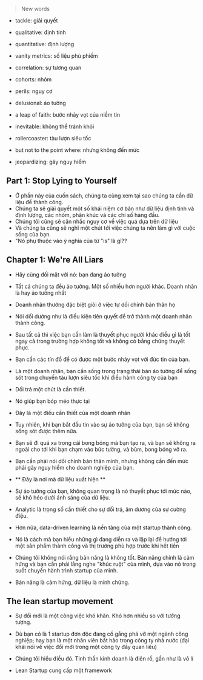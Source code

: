 > New words
- tackle: giải quyết
- qualitative: định tính
- quantitative: định lượng
- vanity metrics: số liệu phù phiếm
- correlation: sự tương quan
- cohorts: nhóm
- perils: nguy cơ

- delusional: ảo tưởng
- a leap of faith: bước nhảy vọt của niềm tin
- inevitable: không thể tránh khỏi
- rollercoaster: tàu lượn siêu tốc
- but not to the point where: nhưng không đến mức
- jeopardizing: gây nguy hiểm
## Part 1: Stop Lying to Yourself
- Ở phần này của cuốn sách, chúng ta cùng xem tại sao chúng ta cần dữ liệu để thành công.
- Chúng ta sẽ giải quyết một số khái niệm cơ bản như dữ liệu định tình và định lượng, các nhóm, phân khúc và các chỉ số hàng đầu.
- Chúng tôi cũng sẽ cân nhắc nguy cơ về việc quá dựa trên dữ liệu
- Và chúng ta cũng sẽ nghĩ một chút tới việc chúng ta nên làm gì với cuộc sống của bạn.
- "Nó phụ thuộc vào ý nghĩa của từ "is" là gì??
## Chapter 1: We're All Liars
- Hãy cùng đối mặt với nó: bạn đang ảo tưởng
- Tất cả chúng ta đều ảo tưởng. Một số nhiều hơn người khác. Doanh nhân là hay ảo tưởng nhất
- Doanh nhân thường đặc biệt giỏi ở việc tự dối chính bản thân họ
- Nói dối dường như là điều kiện tiên quyết để trở thành một doanh nhân thành công.
- Sau tất cả thì việc bạn cần làm là thuyết phục người khác điều gì là tốt ngay cả trong trường hợp không tốt và không có bằng chứng thuyết phục.
- Bạn cần các tín đồ để có được một bước nhảy vọt với đức tin của bạn.
- Là một doanh nhân, bạn cần sống trong trạng thái bán ảo tưởng để sống sót trong chuyến tàu lượn siêu tốc khi điều hành công ty của bạn

- Dối trá một chút là cần thiết.  
- Nó giúp bạn bóp méo thực tại
- Đây là một điều cần thiết của một doanh nhân
- Tuy nhiên, khi bạn bắt đầu tin vào sự ảo tưởng của bạn, bạn sẽ không sống sót được thêm nữa.
- Bạn sẽ đi quá xa trong cái bong bóng mà bạn tạo ra, và bạn sẽ không ra ngoài cho tới khi bạn chạm vào bức tường, và bùm, bong bóng vỡ ra.

- Bạn cần phải nói dối chính bản thân mình, nhưng không cần đến mức phải gây nguy hiểm cho doanh nghiệp của bạn.
- ** Đây là nơi mà dữ liệu xuất hiện **
- Sự ảo tưởng của bạn, không quan trọng là nó thuyết phục tới mức nào, sẽ khô héo dưới ánh sáng của dữ liệu.
- Analytic là trọng số cần thiết cho sự dối trá, âm dương của sự cường điệu.
- Hơn nữa, data-driven learning là nền tảng của một startup thành công.
- Nó là cách mà bạn hiểu những gì đang diễn ra và lặp lại để hướng tới một sản phẩm thành công và thị trường phù hợp trước khi hết tiền

- Chúng tôi không nói rằng bản năng là không tốt. Bản năng chính là cảm hứng và bạn cần phải lắng nghe "khúc ruột" của mình, dựa vào nó trong suốt chuyến hành trình startup của mình.
- Bản năng là cảm hứng, dữ liệu là minh chứng.

## The lean startup movement
- Sự đổi mới là một công việc khó khăn. Khó hơn nhiều so với tưởng tượng.
- Dù bạn có là 1 startup đơn độc đang cố gắng phá vỡ một ngành công nghiệp; hay bạn là một nhân viên bất hảo trong công ty nhà nước (đại khái nói về việc đổi mới trong một công ty đầy quan liêu)
- Chúng tôi hiểu điều đó. Tinh thần kinh doanh là điên rồ, gần như là vô lí

- Lean Startup cung cấp một framework